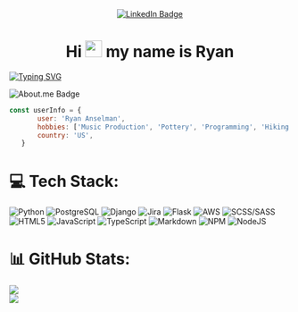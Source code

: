 <div id="header" align="center">
  <img /Users/SSDrive/Docs/Projects/blessdog/github_portfolio_cover_matrix.jpg/>
  <div id="badges">
    <a href="https://www.linkedin.com/in/ryan-anselman/">
      <img src="https://img.shields.io/badge/LinkedIn-blue?style=for-the-badge&logo=linkedin&logoColor=white"     alt="LinkedIn Badge"/>
    </a>
  </div>
  <img src="https://komarev.com/ghpvc/?username=blessdog&style=flat-square&color=blue" alt=""/>
  <h1>
    Hi
    <img src="https://media.giphy.com/media/hvRJCLFzcasrR4ia7z/giphy.gif" width="30px" height="30px"/>
    my name is Ryan
</h1>
</div>

[![Typing SVG](https://readme-typing-svg.demolab.com/?lines=Continuously+learning;Continuously+problem+solving)](https://git.io/typing-svg)

![About.me Badge](https://img.shields.io/badge/About.me-00A98F.svg?style=for-the-badge&logo=aboutdotme&logoColor=white)

```JavaScript
const userInfo = {
       user: 'Ryan Anselman',
       hobbies: ['Music Production', 'Pottery', 'Programming', 'Hiking the Rockies'],
       country: 'US',
   }
```

# 💻 Tech Stack:

![Python](https://img.shields.io/badge/Python-3776AB?style=for-the-badge&logo=python&logoColor=white) ![PostgreSQL](https://img.shields.io/badge/PostgreSQL-316192?style=for-the-badge&logo=postgresql&logoColor=white) ![Django](https://img.shields.io/badge/Django-092E20?style=for-the-badge&logo=django&logoColor=white) ![Jira](https://img.shields.io/badge/jira-%230A0FFF.svg?style=for-the-badge&logo=jira&logoColor=white) ![Flask](https://img.shields.io/badge/Flask-000000?style=for-the-badge&logo=flask&logoColor=white) ![AWS](https://img.shields.io/badge/Amazon_AWS-232F3E?style=for-the-badge&logo=amazon-aws&logoColor=white) ![SCSS/SASS](https://img.shields.io/badge/Sass-CC6699?style=for-the-badge&logo=sass&logoColor=white) ![HTML5](https://img.shields.io/badge/html5-%23E34F26.svg?style=for-the-badge&logo=html5&logoColor=white) ![JavaScript](https://img.shields.io/badge/javascript-%23323330.svg?style=for-the-badge&logo=javascript&logoColor=%23F7DF1E) ![TypeScript](https://img.shields.io/badge/TypeScript-007ACC?style=for-the-badge&logo=typescript&logoColor=white) ![Markdown](https://img.shields.io/badge/markdown-%23000000.svg?style=for-the-badge&logo=markdown&logoColor=white) ![NPM](https://img.shields.io/badge/NPM-%23000000.svg?style=for-the-badge&logo=npm&logoColor=white) ![NodeJS](https://img.shields.io/badge/node.js-6DA55F?style=for-the-badge&logo=node.js&logoColor=white) 

<!-- [React](https://img.shields.io/badge/react-%2320232a.svg?style=for-the-badge&logo=react&logoColor=%2361DAFB) -->

# 📊 GitHub Stats:

![](https://github-readme-streak-stats.herokuapp.com/?user=blessdog&theme=dark&hide_border=false)<br/>
![](https://github-readme-stats.vercel.app/api/top-langs/?username=blessdog&theme=dark&hide_border=false&include_all_commits=true&count_private=true&layout=compact)
